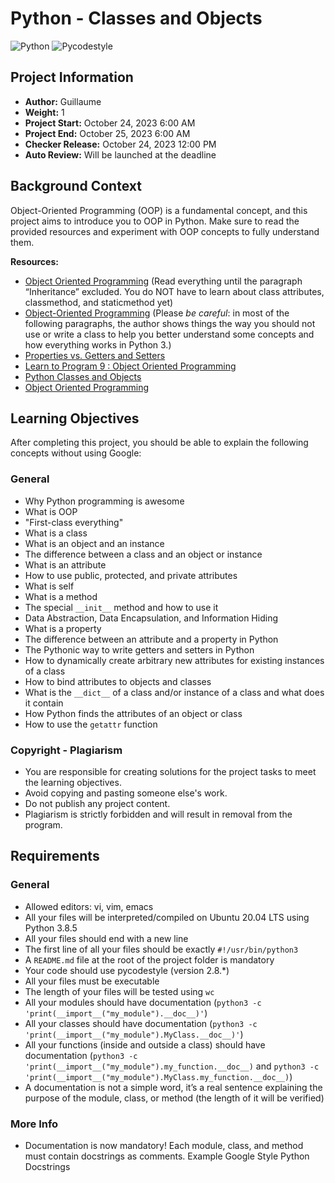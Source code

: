 # Python - Classes and Objects

![Python](https://img.shields.io/badge/Python-3.8.5-blue)
![Pycodestyle](https://img.shields.io/badge/Pycodestyle-2.8.*-brightgreen)

## Project Information

- **Author:** Guillaume
- **Weight:** 1
- **Project Start:** October 24, 2023 6:00 AM
- **Project End:** October 25, 2023 6:00 AM
- **Checker Release:** October 24, 2023 12:00 PM
- **Auto Review:** Will be launched at the deadline

## Background Context

Object-Oriented Programming (OOP) is a fundamental concept, and this project aims to introduce you to OOP in Python. Make sure to read the provided resources and experiment with OOP concepts to fully understand them.

**Resources:**

- [Object Oriented Programming](#) (Read everything until the paragraph “Inheritance” excluded. You do NOT have to learn about class attributes, classmethod, and staticmethod yet)
- [Object-Oriented Programming](#) (Please *be careful*: in most of the following paragraphs, the author shows things the way you should not use or write a class to help you better understand some concepts and how everything works in Python 3.)
- [Properties vs. Getters and Setters](#)
- [Learn to Program 9 : Object Oriented Programming](#)
- [Python Classes and Objects](#)
- [Object Oriented Programming](#)

## Learning Objectives

After completing this project, you should be able to explain the following concepts without using Google:

### General

- Why Python programming is awesome
- What is OOP
- "First-class everything"
- What is a class
- What is an object and an instance
- The difference between a class and an object or instance
- What is an attribute
- How to use public, protected, and private attributes
- What is self
- What is a method
- The special `__init__` method and how to use it
- Data Abstraction, Data Encapsulation, and Information Hiding
- What is a property
- The difference between an attribute and a property in Python
- The Pythonic way to write getters and setters in Python
- How to dynamically create arbitrary new attributes for existing instances of a class
- How to bind attributes to objects and classes
- What is the `__dict__` of a class and/or instance of a class and what does it contain
- How Python finds the attributes of an object or class
- How to use the `getattr` function

### Copyright - Plagiarism

- You are responsible for creating solutions for the project tasks to meet the learning objectives.
- Avoid copying and pasting someone else's work.
- Do not publish any project content.
- Plagiarism is strictly forbidden and will result in removal from the program.

## Requirements

### General

- Allowed editors: vi, vim, emacs
- All your files will be interpreted/compiled on Ubuntu 20.04 LTS using Python 3.8.5
- All your files should end with a new line
- The first line of all your files should be exactly `#!/usr/bin/python3`
- A `README.md` file at the root of the project folder is mandatory
- Your code should use pycodestyle (version 2.8.*)
- All your files must be executable
- The length of your files will be tested using `wc`
- All your modules should have documentation (`python3 -c 'print(__import__("my_module").__doc__)'`)
- All your classes should have documentation (`python3 -c 'print(__import__("my_module").MyClass.__doc__)'`)
- All your functions (inside and outside a class) should have documentation (`python3 -c 'print(__import__("my_module").my_function.__doc__)` and `python3 -c 'print(__import__("my_module").MyClass.my_function.__doc__)`)
- A documentation is not a simple word, it’s a real sentence explaining the purpose of the module, class, or method (the length of it will be verified)

### More Info

- Documentation is now mandatory! Each module, class, and method must contain docstrings as comments. Example Google Style Python Docstrings


